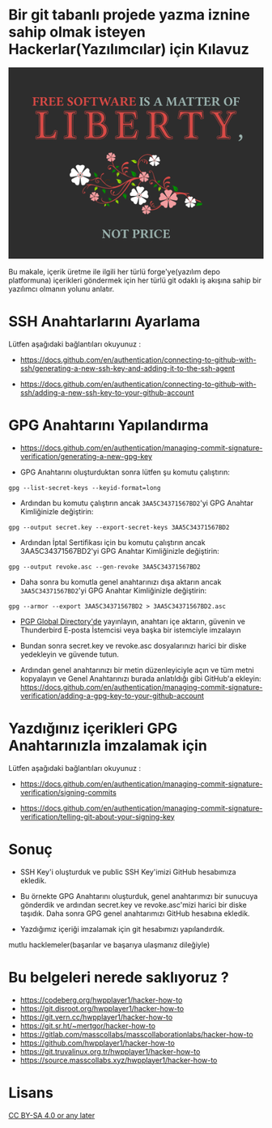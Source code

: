 # Bir git tabanlı projede yazma iznine sahip olmak isteyen Hackerlar(Yazılımcılar) için Kılavuz

![Free Software](img/freesoftware1024x768.png)

Bu makale, içerik üretme ile ilgili her türlü forge'ye(yazılım depo platformuna) içerikleri göndermek için her türlü git odaklı iş akışına sahip bir yazılımcı olmanın yolunu anlatır.

# SSH Anahtarlarını Ayarlama

Lütfen aşağıdaki bağlantıları okuyunuz :


* https://docs.github.com/en/authentication/connecting-to-github-with-ssh/generating-a-new-ssh-key-and-adding-it-to-the-ssh-agent
    
* https://docs.github.com/en/authentication/connecting-to-github-with-ssh/adding-a-new-ssh-key-to-your-github-account

# GPG Anahtarını Yapılandırma

* https://docs.github.com/en/authentication/managing-commit-signature-verification/generating-a-new-gpg-key

* GPG Anahtarını oluşturduktan sonra lütfen şu komutu çalıştırın:

```
gpg --list-secret-keys --keyid-format=long
```

* Ardından bu komutu çalıştırın ancak ```3AA5C34371567BD2```'yi GPG Anahtar Kimliğinizle değiştirin:

```
gpg --output secret.key --export-secret-keys 3AA5C34371567BD2
```

* Ardından İptal Sertifikası için bu komutu çalıştırın ancak 3AA5C34371567BD2'yi GPG Anahtar Kimliğinizle değiştirin:

```
gpg --output revoke.asc --gen-revoke 3AA5C34371567BD2
```

* Daha sonra bu komutla genel anahtarınızı dışa aktarın ancak ```3AA5C34371567BD2```'yi GPG Anahtar Kimliğinizle değiştirin:

```
gpg --armor --export 3AA5C34371567BD2 > 3AA5C34371567BD2.asc
```

* [PGP Global Directory'de](https://keyserver.pgp.com/vkd/GetWelcomeScreen.event)  yayınlayın, anahtarı içe aktarın, güvenin ve Thunderbird E-posta İstemcisi veya başka bir istemciyle imzalayın

* Bundan sonra secret.key ve revoke.asc dosyalarınızı harici bir diske yedekleyin ve güvende tutun.

* Ardından genel anahtarınızı bir metin düzenleyiciyle açın ve tüm metni kopyalayın ve Genel Anahtarınızı burada anlatıldığı gibi GitHub'a ekleyin:  https://docs.github.com/en/authentication/managing-commit-signature-verification/adding-a-gpg-key-to-your-github-account

# Yazdığınız içerikleri GPG Anahtarınızla imzalamak için

Lütfen aşağıdaki bağlantıları okuyunuz :

* https://docs.github.com/en/authentication/managing-commit-signature-verification/signing-commits

* https://docs.github.com/en/authentication/managing-commit-signature-verification/telling-git-about-your-signing-key

# Sonuç

* SSH Key'i oluşturduk ve public SSH Key'imizi GitHub hesabımıza ekledik.

* Bu örnekte GPG Anahtarını oluşturduk, genel anahtarımızı bir sunucuya gönderdik ve ardından secret.key ve revoke.asc'mizi harici bir diske taşıdık. Daha sonra GPG genel anahtarımızı GitHub hesabına ekledik.

* Yazdığımız içeriği imzalamak için git hesabımızı yapılandırdık.

mutlu hacklemeler(başarılar ve başarıya ulaşmanız dileğiyle)

# Bu belgeleri nerede saklıyoruz ?


* https://codeberg.org/hwpplayer1/hacker-how-to
* https://git.disroot.org/hwpplayer1/hacker-how-to
* https://git.vern.cc/hwpplayer1/hacker-how-to
* https://git.sr.ht/~mertgor/hacker-how-to
* https://gitlab.com/masscollabs/masscollaborationlabs/hacker-how-to
* https://github.com/hwpplayer1/hacker-how-to
* https://git.truvalinux.org.tr/hwpplayer1/hacker-how-to
* https://source.masscollabs.xyz/hwpplayer1/hacker-how-to

# Lisans

[CC BY-SA 4.0 or any later](https://github.com/hwpplayer1/hacker-how-to/blob/master/by-sa.markdown)

